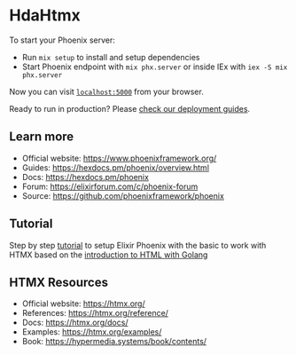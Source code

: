 # HdaHtmx

To start your Phoenix server:

  * Run `mix setup` to install and setup dependencies
  * Start Phoenix endpoint with `mix phx.server` or inside IEx with `iex -S mix phx.server`

Now you can visit [`localhost:5000`](http://localhost:5000) from your browser.

Ready to run in production? Please [check our deployment guides](https://hexdocs.pm/phoenix/deployment.html).

## Learn more

  * Official website: https://www.phoenixframework.org/
  * Guides: https://hexdocs.pm/phoenix/overview.html
  * Docs: https://hexdocs.pm/phoenix
  * Forum: https://elixirforum.com/c/phoenix-forum
  * Source: https://github.com/phoenixframework/phoenix

 
 ## Tutorial
 
Step by step [tutorial](Tutorial.md) to setup Elixir Phoenix
with the basic to work with HTMX based on the [introduction
to HTML with Golang](https://www.youtube.com/watch?v=x7v6SNIgJpE)

## HTMX Resources

  * Official website: https://htmx.org/
  * References: https://htmx.org/reference/
  * Docs: https://htmx.org/docs/
  * Examples: https://htmx.org/examples/
  * Book: https://hypermedia.systems/book/contents/

